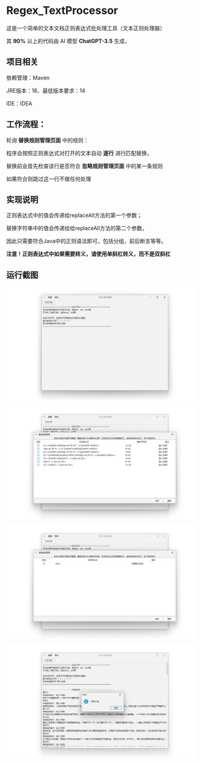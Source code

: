 # Regex_TextProcessor

这是一个简单的文本文档正则表达式批处理工具（文本正则处理器）

其 **90%** 以上的代码由 AI 模型 **ChatGPT-3.5** 生成，


## 项目相关

依赖管理：Maven

JRE版本：18、最低版本要求：14

IDE：IDEA

## 工作流程：

轮询 **替换规则管理页面** 中的规则：

程序会按照正则表达式对打开的文本自动 **逐行** 进行匹配替换，

替换前会首先检查该行是否符合 **忽略规则管理页面** 中的某一条规则

如果符合则跳过这一行不做任何处理

## 实现说明

正则表达式中的值会传递给replaceAll方法的第一个参数；

替换字符串中的值会传递给给replaceAll方法的第二个参数，

因此只需要符合Java中的正则语法即可，包括分组，前后断言等等。

**注意！正则表达式中如果需要转义，请使用单斜杠转义，而不是双斜杠**

## 运行截图

![截图1](./doc/1.jpg)

![截图2](./doc/2.jpg)

![截图3](./doc/3.jpg)

![截图4](./doc/4.jpg)
